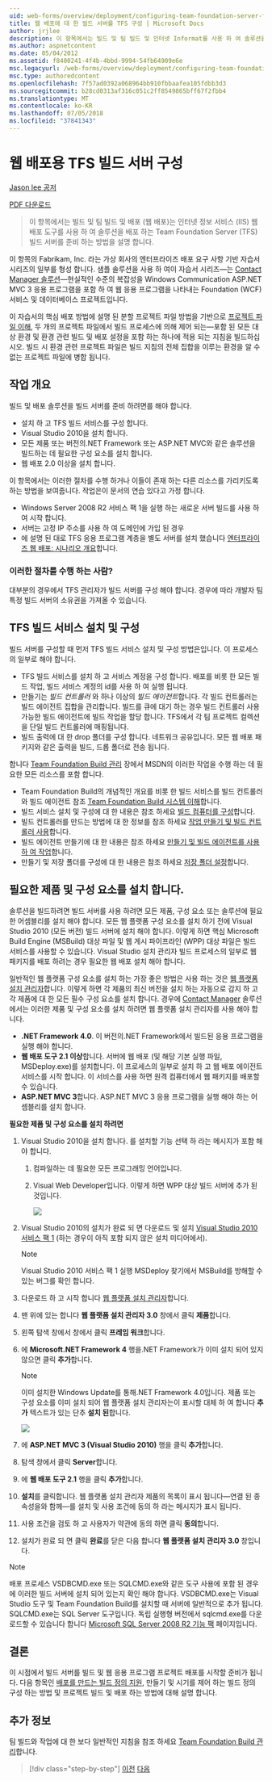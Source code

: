 ```yaml
---
uid: web-forms/overview/deployment/configuring-team-foundation-server-for-web-deployment/configuring-a-tfs-build-server-for-web-deployment
title: 웹 배포에 대 한 빌드 서버를 TFS 구성 | Microsoft Docs
author: jrjlee
description: 이 항목에서는 빌드 및 팀 빌드 및 인터넷 Informat를 사용 하 여 솔루션을 배포 하는 Team Foundation Server (TFS) 빌드 서버를 준비 하는 방법을 설명 하는 중...
ms.author: aspnetcontent
ms.date: 05/04/2012
ms.assetid: f8400241-4f4b-4bbd-9994-54fb64909e6e
msc.legacyurl: /web-forms/overview/deployment/configuring-team-foundation-server-for-web-deployment/configuring-a-tfs-build-server-for-web-deployment
msc.type: authoredcontent
ms.openlocfilehash: 7f57ad0392a068964bb910fbbaafea105fdbb3d3
ms.sourcegitcommit: b28cd0313af316c051c2ff8549865bff67f2fbb4
ms.translationtype: MT
ms.contentlocale: ko-KR
ms.lasthandoff: 07/05/2018
ms.locfileid: "37841343"
---
```

<a name="configuring-a-tfs-build-server-for-web-deployment"></a>웹 배포용 TFS 빌드 서버 구성
====================
[Jason lee 공저](https://github.com/jrjlee)

[PDF 다운로드](https://msdnshared.blob.core.windows.net/media/MSDNBlogsFS/prod.evol.blogs.msdn.com/CommunityServer.Blogs.Components.WeblogFiles/00/00/00/63/56/8130.DeployingWebAppsInEnterpriseScenarios.pdf)

> 이 항목에서는 빌드 및 팀 빌드 및 배포 (웹 배포)는 인터넷 정보 서비스 (IIS) 웹 배포 도구를 사용 하 여 솔루션을 배포 하는 Team Foundation Server (TFS) 빌드 서버를 준비 하는 방법을 설명 합니다.


이 항목의 Fabrikam, Inc. 라는 가상 회사의 엔터프라이즈 배포 요구 사항 기반 자습서 시리즈의 일부를 형성 합니다. 샘플 솔루션을 사용 하 여이 자습서 시리즈&#x2014;는 [Contact Manager 솔루션](../web-deployment-in-the-enterprise/the-contact-manager-solution.md)&#x2014;현실적인 수준의 복잡성을 Windows Communication ASP.NET MVC 3 응용 프로그램을 포함 하 여 웹 응용 프로그램을 나타내는 Foundation (WCF) 서비스 및 데이터베이스 프로젝트입니다.

이 자습서의 핵심 배포 방법에 설명 된 분할 프로젝트 파일 방법을 기반으로 [프로젝트 파일 이해](../web-deployment-in-the-enterprise/understanding-the-project-file.md), 두 개의 프로젝트 파일에서 빌드 프로세스에 의해 제어 되는&#x2014;포함 된 모든 대상 환경 및 환경 관련 빌드 및 배포 설정을 포함 하는 하나에 적용 되는 지침을 빌드하십시오. 빌드 시 환경 관련 프로젝트 파일은 빌드 지침의 전체 집합을 이루는 환경을 알 수 없는 프로젝트 파일에 병합 됩니다.

## <a name="task-overview"></a>작업 개요

빌드 및 배포 솔루션을 빌드 서버를 준비 하려면를 해야 합니다.

- 설치 하 고 TFS 빌드 서비스를 구성 합니다.
- Visual Studio 2010을 설치 합니다.
- 모든 제품 또는 버전의.NET Framework 또는 ASP.NET MVC와 같은 솔루션을 빌드하는 데 필요한 구성 요소를 설치 합니다.
- 웹 배포 2.0 이상을 설치 합니다.

이 항목에서는 이러한 절차를 수행 하거나 이들이 존재 하는 다른 리소스를 가리키도록 하는 방법을 보여줍니다. 작업은이 문서의 연습 있다고 가정 합니다.

- Windows Server 2008 R2 서비스 팩 1을 실행 하는 새로운 서버 빌드를 사용 하 여 시작 합니다.
- 서버는 고정 IP 주소를 사용 하 여 도메인에 가입 된 경우
- 에 설명 된 대로 TFS 응용 프로그램 계층을 별도 서버를 설치 했습니다 [엔터프라이즈 웹 배포: 시나리오 개요](../deploying-web-applications-in-enterprise-scenarios/enterprise-web-deployment-scenario-overview.md)합니다.

### <a name="who-performs-these-procedures"></a>이러한 절차를 수행 하는 사람?

대부분의 경우에서 TFS 관리자가 빌드 서버를 구성 해야 합니다. 경우에 따라 개발자 팀 특정 빌드 서버의 소유권을 가져올 수 있습니다.

## <a name="install-and-configure-the-tfs-build-service"></a>TFS 빌드 서비스 설치 및 구성

빌드 서버를 구성할 때 먼저 TFS 빌드 서비스 설치 및 구성 방법은입니다. 이 프로세스의 일부로 해야 합니다.

- TFS 빌드 서비스를 설치 하 고 서비스 계정을 구성 합니다. 배포를 비롯 한 모든 빌드 작업, 빌드 서비스 계정의 id를 사용 하 여 실행 됩니다.
- 만들기는 *빌드 컨트롤러* 와 하나 이상의 *빌드 에이전트*합니다. 각 빌드 컨트롤러는 빌드 에이전트 집합을 관리합니다. 빌드를 큐에 대기 하는 경우 빌드 컨트롤러 사용 가능한 빌드 에이전트에 빌드 작업을 할당 합니다. TFS에서 각 팀 프로젝트 컬렉션을 단일 빌드 컨트롤러에 매핑됩니다.
- 빌드 출력에 대 한 drop 폴더를 구성 합니다. 네트워크 공유입니다. 모든 웹 배포 패키지와 같은 출력을 빌드, 드롭 폴더로 전송 됩니다.

합니다 [Team Foundation Build 관리](https://msdn.microsoft.com/library/ms252495.aspx) 장에서 MSDN의 이러한 작업을 수행 하는 데 필요한 모든 리소스를 포함 합니다.

- Team Foundation Build의 개념적인 개요를 비롯 한 빌드 서비스를 빌드 컨트롤러와 빌드 에이전트 참조 [Team Foundation Build 시스템 이해](https://msdn.microsoft.com/library/dd793166.aspx)합니다.
- 빌드 서비스 설치 및 구성에 대 한 내용은 참조 하세요 [빌드 컴퓨터를 구성](https://msdn.microsoft.com/library/ms181712.aspx)합니다.
- 빌드 컨트롤러를 만드는 방법에 대 한 정보를 참조 하세요 [작업 만들기 및 빌드 컨트롤러 사용](https://msdn.microsoft.com/library/ee330987.aspx)합니다.
- 빌드 에이전트 만들기에 대 한 내용은 참조 하세요 [만들기 및 빌드 에이전트를 사용 하 여 작업](https://msdn.microsoft.com/library/bb399135.aspx)합니다.
- 만들기 및 저장 폴더를 구성에 대 한 내용은 참조 하세요 [저장 폴더 설정](https://msdn.microsoft.com/library/bb778394.aspx)합니다.

## <a name="install-required-products-and-components"></a>필요한 제품 및 구성 요소를 설치 합니다.

솔루션을 빌드하려면 빌드 서버를 사용 하려면 모든 제품, 구성 요소 또는 솔루션에 필요한 어셈블리를 설치 해야 합니다. 모든 웹 플랫폼 구성 요소를 설치 하기 전에 Visual Studio 2010 (모든 버전) 빌드 서버에 설치 해야 합니다. 이렇게 하면 핵심 Microsoft Build Engine (MSBuild) 대상 파일 및 웹 게시 파이프라인 (WPP) 대상 파일은 빌드 서비스를 사용할 수 있습니다. Visual Studio 설치 관리자 빌드 프로세스의 일부로 웹 패키지를 배포 하려는 경우 필요한 웹 배포 설치 해야 합니다.

일반적인 웹 플랫폼 구성 요소를 설치 하는 가장 좋은 방법은 사용 하는 것은 [웹 플랫폼 설치 관리자](https://go.microsoft.com/?linkid=9805118)합니다. 이렇게 하면 각 제품의 최신 버전을 설치 하는 자동으로 감지 하 고 각 제품에 대 한 모든 필수 구성 요소를 설치 합니다. 경우에 [Contact Manager](../web-deployment-in-the-enterprise/the-contact-manager-solution.md) 솔루션에서는 이러한 제품 및 구성 요소를 설치 하려면 웹 플랫폼 설치 관리자를 사용 해야 합니다.

- **.NET Framework 4.0**. 이 버전의.NET Framework에서 빌드된 응용 프로그램을 실행 해야 합니다.
- **웹 배포 도구 2.1 이상**합니다. 서버에 웹 배포 (및 해당 기본 실행 파일, MSDeploy.exe)를 설치합니다. 이 프로세스의 일부로 설치 하 고 웹 배포 에이전트 서비스를 시작 합니다. 이 서비스를 사용 하면 원격 컴퓨터에서 웹 패키지를 배포할 수 있습니다.
- **ASP.NET MVC 3**합니다. ASP.NET MVC 3 응용 프로그램을 실행 해야 하는 어셈블리를 설치 합니다.

**필요한 제품 및 구성 요소를 설치 하려면**

1. Visual Studio 2010을 설치 합니다. 를 설치할 기능 선택 하 라는 메시지가 포함 해야 합니다.

    1. 컴파일하는 데 필요한 모든 프로그래밍 언어입니다.
    2. Visual Web Developer입니다. 이렇게 하면 WPP 대상 빌드 서버에 추가 된 것입니다.

        ![](configuring-a-tfs-build-server-for-web-deployment/_static/image1.png)
2. Visual Studio 2010의 설치가 완료 되 면 다운로드 및 설치 [Visual Studio 2010 서비스 팩 1](https://go.microsoft.com/?linkid=9805133) (하는 경우이 아직 포함 되지 않은 설치 미디어에서).

    > [!NOTE]
    > Visual Studio 2010 서비스 팩 1 실행 MSDeploy 찾기에서 MSBuild를 방해할 수 있는 버그를 확인 합니다.
3. 다운로드 하 고 시작 합니다 [웹 플랫폼 설치 관리자](https://go.microsoft.com/?linkid=9805118)합니다.
4. 맨 위에 있는 합니다 **웹 플랫폼 설치 관리자 3.0** 창에서 클릭 **제품**합니다.
5. 왼쪽 탐색 창에서 창에서 클릭 **프레임 워크**합니다.
6. 에 **Microsoft.NET Framework 4** 행을.NET Framework가 이미 설치 되어 있지 않으면 클릭 **추가**합니다.

    > [!NOTE]
    > 이미 설치한 Windows Update를 통해.NET Framework 4.0입니다. 제품 또는 구성 요소를 이미 설치 되어 웹 플랫폼 설치 관리자는이 표시할 대체 하 여 합니다 **추가** 텍스트가 있는 단추 **설치 된**합니다.

    ![](configuring-a-tfs-build-server-for-web-deployment/_static/image2.png)
7. 에 **ASP.NET MVC 3 (Visual Studio 2010)** 행을 클릭 **추가**합니다.
8. 탐색 창에서 클릭 **Server**합니다.
9. 에 **웹 배포 도구 2.1** 행을 클릭 **추가**합니다.
10. **설치**를 클릭합니다. 웹 플랫폼 설치 관리자 제품의 목록이 표시 됩니다&#x2014;연결 된 종속성을와 함께&#x2014;를 설치 및 사용 조건에 동의 하 라는 메시지가 표시 됩니다.
11. 사용 조건을 검토 하 고 사용자가 약관에 동의 하면 클릭 **동의**합니다.
12. 설치가 완료 되 면 클릭 **완료**를 닫은 다음 합니다 **웹 플랫폼 설치 관리자 3.0** 창입니다.

> [!NOTE]
> 배포 프로세스 VSDBCMD.exe 또는 SQLCMD.exe와 같은 도구 사용에 포함 된 경우에 이러한 빌드 서버에 설치 되어 있는지 확인 해야 합니다. VSDBCMD.exe는 Visual Studio 도구 및 Team Foundation Build를 설치할 때 서버에 일반적으로 추가 됩니다. SQLCMD.exe는 SQL Server 도구입니다. 독립 실행형 버전에서 sqlcmd.exe를 다운로드할 수 있습니다 합니다 [Microsoft SQL Server 2008 R2 기능 팩](https://go.microsoft.com/?linkid=9805134) 페이지입니다.


## <a name="conclusion"></a>결론

이 시점에서 빌드 서버를 빌드 및 웹 응용 프로그램 프로젝트 배포를 시작할 준비가 됩니다. 다음 항목인 [배포를 만드는 빌드 정의 지원](creating-a-build-definition-that-supports-deployment.md), 만들기 및 시기를 제어 하는 빌드 정의 구성 하는 방법 및 프로젝트 빌드 및 배포 하는 방법에 대해 설명 합니다.

## <a name="further-reading"></a>추가 정보

팀 빌드와 작업에 대 한 보다 일반적인 지침을 참조 하세요 [Team Foundation Build 관리](https://msdn.microsoft.com/library/ms252495.aspx)합니다.

> [!div class="step-by-step"]
> [이전](adding-content-to-source-control.md)
> [다음](creating-a-build-definition-that-supports-deployment.md)
